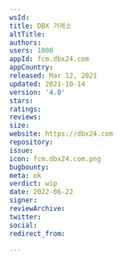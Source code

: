 ```yaml
---
wsId: 
title: DBX 거래소
altTitle: 
authors: 
users: 1000
appId: fcm.dbx24.com
appCountry: 
released: Mar 12, 2021
updated: 2021-10-14
version: '4.0'
stars: 
ratings: 
reviews: 
size: 
website: https://dbx24.com
repository: 
issue: 
icon: fcm.dbx24.com.png
bugbounty: 
meta: ok
verdict: wip
date: 2022-06-22
signer: 
reviewArchive: 
twitter: 
social: 
redirect_from: 

---
```


